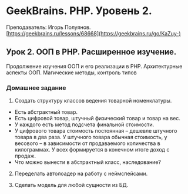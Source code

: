 # GeekBrains. PHP. Уровень 2.
Преподаватель: Игорь Полуянов.
<br>[https://geekbrains.ru/lessons/68668](https://geekbrains.ru/go/KaZuy-)

## Урок 2. ООП в PHP. Расширенное изучение.
Продолжение изучения ООП и его реализации в PHP. Архитектурные аспекты ООП. Магические методы, контроль типов

### Домашнее задание

1. Создать структуру классов ведения товарной номенклатуры.
- Есть абстрактный товар.
- Есть цифровой товар, штучный физический товар и товар на вес.
- У каждого есть метод подсчета финальной стоимости.
- У цифрового товара стоимость постоянная – дешевле штучного товара в два раза. У штучного товара обычная стоимость, у весового – в зависимости от продаваемого количества в килограммах. У всех формируется в конечном итоге доход с продаж.
- Что можно вынести в абстрактный класс, наследование?

2. Переделать автолоадер на работу с неймспейсами.

3. Сделать модель для любой сущности из БД.
